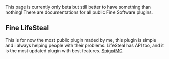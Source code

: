 This page is currently only beta but still better to have something than nothing!
There are documentations for all public Fine Software plugins.

## Fine LifeSteal
This is for now the most public plugin maded by me, this plugin is simple and i always helping people with their problems.
LifeSteal has API too, and it is the most updated plugin with best features.
[SpigotMC](https://www.spigotmc.org/resources/fine-lifesteal-1-18-1-19-2.102599/)
